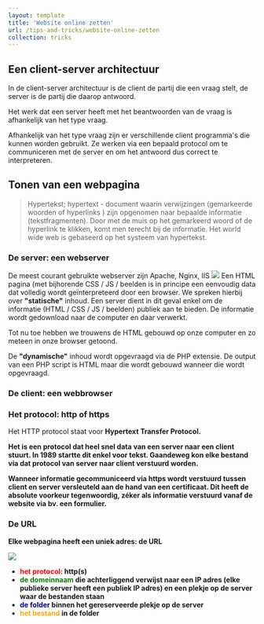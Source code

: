 ```yaml
---
layout: template
title: 'Website online zetten'
url: /tips-and-tricks/website-online-zetten
collection: tricks
---
```

## Een client-server architectuur

In de client-server architectuur is de client de partij die een vraag stelt, de server is de partij die daarop antwoord.

Het werk dat een server heeft met het beantwoorden van de vraag is afhankelijk van het type vraag.

Afhankelijk van het type vraag zijn er verschillende client programma's die kunnen worden gebruikt. Ze werken via een bepaald protocol om te communiceren met de server en om het antwoord dus correct te interpreteren.

## Tonen van een webpagina

<blockquote>
Hypertekst; hypertext - document waarin verwijzingen (gemarkeerde woorden of hyperlinks ) zijn opgenomen naar bepaalde informatie (tekstfragmenten). Door met de muis op het gemarkeerd woord of de hyperlink te klikken, komt men terecht bij de informatie. Het world wide web is gebaseerd op het systeem van hypertekst.
</blockquote>

### De server: een webserver

De meest courant gebruikte webserver zijn Apache, Nginx, IIS 
<img src="/webdesign/tips-and-tricks/images/client_server.png">
Een HTML pagina (met bijhorende CSS / JS / beelden is in principe een eenvoudig data dat volledig wordt geïnterpreteerd door een browser. We spreken hierbij over <strong>"statische"</strong> inhoud. Een server dient in dit geval enkel om de informatie (HTML / CSS / JS / beelden) publiek aan te bieden. De informatie wordt gedownload naar de computer en daar verwerkt. 

Tot nu toe hebben we trouwens de HTML gebouwd op onze computer en zo meteen in onze browser getoond. 

De <strong>"dynamische"</strong> inhoud wordt opgevraagd via de PHP extensie. De output van een PHP script is HTML maar die wordt gebouwd wanneer die wordt opgevraagd.

### De client: een webbrowser

### Het protocol: http of https

Het HTTP protocol staat voor <strong>Hyper<strong>t</strong>ext <strong>T</strong>ransfer <strong>P</strong>rotocol.

Het is een protocol dat heel snel data van een server naar een client stuurt. In 1989 startte dit enkel voor tekst. Gaandeweg kon elke bestand via dat protocol van server naar client verstuurd worden. 

Wanneer informatie gecommuniceerd via https wordt verstuurd tussen client en server versleuteld aan de hand van een certificaat. Dit heeft de absolute voorkeur tegenwoordig, zéker als informatie verstuurd vanaf de website via bv. een formulier.

### De URL

Elke webpagina heeft een uniek adres: de URL

<img src="/webdesign/tips-and-tricks/images/url.png">

* <span style="color: red">het protocol:</span> http(s)
* <span style="color: green">de domeinnaam</span> die achterliggend verwijst naar een IP adres (elke publieke server heeft een publiek IP adres) en een plekje op de server waar de bestanden staan
* <span style="color: darkblue">de folder</span> binnen het gereserveerde plekje op de server
* <span style="color: orange">het bestand</span> in de folder